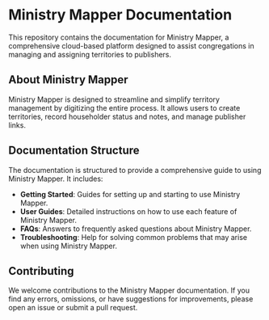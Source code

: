 # Ministry Mapper Documentation

This repository contains the documentation for Ministry Mapper, a comprehensive cloud-based platform designed to assist congregations in managing and assigning territories to publishers.

## About Ministry Mapper

Ministry Mapper is designed to streamline and simplify territory management by digitizing the entire process. It allows users to create territories, record householder status and notes, and manage publisher links.

## Documentation Structure

The documentation is structured to provide a comprehensive guide to using Ministry Mapper. It includes:

- **Getting Started**: Guides for setting up and starting to use Ministry Mapper.
- **User Guides**: Detailed instructions on how to use each feature of Ministry Mapper.
- **FAQs**: Answers to frequently asked questions about Ministry Mapper.
- **Troubleshooting**: Help for solving common problems that may arise when using Ministry Mapper.

## Contributing

We welcome contributions to the Ministry Mapper documentation. If you find any errors, omissions, or have suggestions for improvements, please open an issue or submit a pull request.